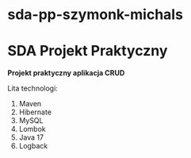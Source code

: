 # sda-pp-szymonk-michals
# SDA Projekt Praktyczny

**Projekt praktyczny aplikacja CRUD**

Lita technologi:
1. Maven
2. Hibernate
3. MySQL
4. Lombok
5. Java 17
6. Logback